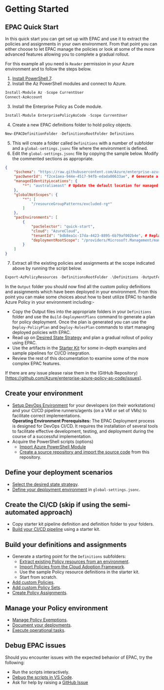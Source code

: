 # Getting Started

## EPAC Quick Start

In this quick start you can get set up with EPAC and use it to extract the policies and assignments in your own environment. From that point you can either choose to let EPAC manage the policies or look at some of the more advanced features allowing you to complete a gradual rollout.

For this example all you need is ```Reader``` permission in your Azure environment and to follow the steps below.

1. [Install PowerShell 7](https://github.com/PowerShell/PowerShell/releases).
2. Install the Az PowerShell modules and connect to Azure.
```ps1
Install-Module Az -Scope CurrentUser
Connect-AzAccount
```
3. Install the Enterprise Policy as Code module.
```ps1
Install-Module EnterprisePolicyAsCode -Scope CurrentUser
```
4. Create a new EPAC definitions folder to hold policy objects.
```ps1
New-EPACDefinitionFolder -DefinitionsRootFolder Definitions
```
5. This will create a folder called ```Definitions``` with a number of subfolder and a ```global-settings.jsonc``` file where the environment is defined.
6. Edit the ```global-settings.jsonc``` file by copying the sample below. Modify the commented sections as appropriate.
```json
{
    "$schema": "https://raw.githubusercontent.com/Azure/enterprise-azure-policy-as-code/main/Schemas/global-settings-schema.json",
    "pacOwnerId": "f2ce1aea-944e-4517-94fb-edada00633ae", # Generate a guid using New-Guid and place it here
    "managedIdentityLocations": {
        "*": "australiaeast" # Update the default location for managed identities
    },
    "globalNotScopes": {
        "*": [
            "/resourceGroupPatterns/excluded-rg*"
        ]
    },
    "pacEnvironments": [
        {
            "pacSelector": "quick-start",
            "cloud": "AzureCloud",
            "tenantId": "bdb8ea1c-17da-4423-8895-6b79af002b4e", # Replace this with your tenant Id
            "deploymentRootScope": "/providers/Microsoft.Management/managementGroups/root" # Replace this with a management group that represents the functional root in your environment. 
        }
    ]
}
```
7. Extract all the existing policies and assignments at the scope indicated above by running the script below.
```ps1
Export-AzPolicyResources -DefinitionsRootFolder .\Definitions -OutputFolder Output
```

In the ```Output``` folder you should now find all the custom policy definitions and assignments which have been deployed in your environment. From this point you can make some choices about how to best utilize EPAC to handle Azure Policy in your environment including:-

- Copy the Output files into the appropriate folders in your ```Definitions``` folder and use the ```Build-DeploymentPlans``` command to generate a plan for policy deployment. Once the plan is generated you can use the ```Deploy-PolicyPlan``` and ```Deploy-RolesPlan``` commands to start managing deployed policies with EPAC.
- Read up on [Desired State Strategy](desired-state-strategy.md) and plan a gradual rollout of policy using EPAC.
- Use the artifacts in the [Starter Kit](https://github.com/Azure/enterprise-azure-policy-as-code/tree/main/StarterKit) for some in-depth examples and sample pipelines for CI/CD integration. 
- Review the rest of this documentation to examine some of the more complex EPAC features.

If there are any issue please raise them in the (GitHub Repository)[https://github.com/Azure/enterprise-azure-policy-as-code/issues].

## Create your environment

* [Setup DevOps Environment](operating-environment.md) for your developers (on their workstations) and your CI/CD pipeline runners/agents (on a VM or set of VMs) to facilitate correct implementations. <br/> **Operating Environment Prerequisites:** The EPAC Deployment process is designed for DevOps CI/CD. It requires the installation of several tools to facilitate effective development, testing, and deployment during the course of a successful implementation.
* Acquire the PowerShell scripts (options)
  * [Import Azure PowerShell Module](powershell-module.md)
  * [Create a source repository and import the source code](clone-github.md) from this repository.

## Define your deployment scenarios

* [Select the desired state strategy](desired-state-strategy.md).
* [Define your deployment environment](definitions-and-global-settings.md) in `global-settings.jsonc`.

## Create the CI/CD (skip if using the semi-automated approach)

* Copy starter kit pipeline definition and definition folder to your folders.
* [Build your CI/CD pipeline](ci-cd-pipeline.md) using a starter kit.

## Build your definitions and assignments

* Generate a starting point for the `Definitions` subfolders:
  * [Extract existing Policy resources from an environment](extract-existing-policy-resources.md).
  * [Import Policies from the Cloud Adoption Framework](integrating-with-alz.md).
  * Use the sample Policy resource definitions in the starter kit.
  * Start from scratch.
* [Add custom Policies](policy-definitions.md).
* [Add custom Policy Sets](policy-set-definitions.md).
* [Create Policy Assignments](policy-assignments.md).

## Manage your Policy environment

* [Manage Policy Exemptions](policy-exemptions.md).
* [Document your deployments](documenting-assignments-and-policy-sets.md).
* [Execute operational tasks](operational-scripts.md).

## Debug EPAC issues

Should you encounter issues with the expected behavior of EPAC, try the following:

* Run the scripts interactively.
* [Debug the scripts in VS Code](https://learn.microsoft.com/en-us/powershell/scripting/dev-cross-plat/vscode/using-vscode?view=powershell-7.3).
* Ask for help by raising a [GitHub Issue](https://github.com/Azure/enterprise-azure-policy-as-code/issues/new)
